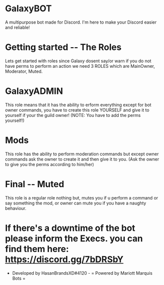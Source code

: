 
# GalaxyBOT

A multipurpose bot made for Discord.
I'm here to make your Discord easier and reliable!

# Getting started -- The Roles

Lets get started with roles since Galaxy dosent say/or warn if you do not have perms to perform an action we need 3 ROLES which are MainOwner, Moderator, Muted.

# GalaxyADMIN
This role means that it has the ability to erform everything except for bot owner commands, you have to create this role YOURSELF and give it to yourself if your the guild owner! (NOTE: You have to add the perms yourself!)

# Mods
This role has the ability to perform moderation commands but except owner commands ask the owner to create it and then give it to you. (Ask the owner to give you the perms according to him/her)

# Final -- Muted
This role is a regular role nothing but, mutes you if u perform a command or say something the mod, or owner can mute you if you have a naughty behaviour.




# If there's a downtime of the bot please inform the Execs. you can find them here: https://discord.gg/7bDRSbY
-   Developed by HasanBrandsXD#4120  -
=  Powered by Mariott Marquis Bots =
